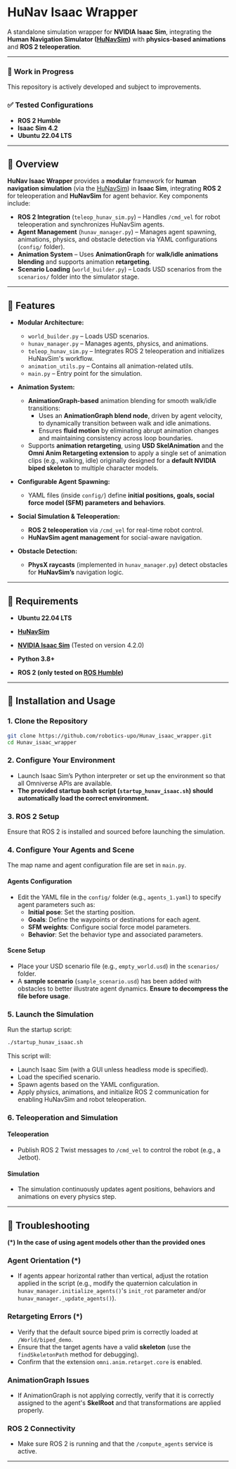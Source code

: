 # **HuNav Isaac Wrapper**  

A standalone simulation wrapper for **NVIDIA Isaac Sim**, integrating the **Human Navigation Simulator ([HuNavSim](https://github.com/robotics-upo/hunav_sim))** with **physics-based animations** and **ROS 2 teleoperation**.

---

### 🚧 **Work in Progress**  
This repository is actively developed and subject to improvements.

### ✅ **Tested Configurations**  
- **ROS 2 Humble**  
- **Isaac Sim 4.2**  
- **Ubuntu 22.04 LTS**  

---

## 🔹 **Overview**  
**HuNav Isaac Wrapper** provides a **modular** framework for **human navigation simulation** (via the [HuNavSim](https://github.com/robotics-upo/hunav_sim)) in **Isaac Sim**, integrating **ROS 2** for teleoperation and **HuNavSim** for agent behavior. Key components include:

- **ROS 2 Integration** (`teleop_hunav_sim.py`) – Handles `/cmd_vel` for robot teleoperation and synchronizes HuNavSim agents.  
- **Agent Management** (`hunav_manager.py`) – Manages agent spawning, animations, physics, and obstacle detection via YAML configurations (`config/` folder).  
- **Animation System** – Uses **AnimationGraph** for **walk/idle animations blending** and supports animation **retargeting**.
- **Scenario Loading** (`world_builder.py`) – Loads USD scenarios from the `scenarios/` folder into the simulator stage.

---

## 🔹 **Features**  

- **Modular Architecture:**  
  - `world_builder.py` – Loads USD scenarios.  
  - `hunav_manager.py` – Manages agents, physics, and animations.  
  - `teleop_hunav_sim.py` – Integrates ROS 2 teleoperation and initializes HuNavSim's workflow.
  - `animation_utils.py` – Contains all animation-related utils.
  - `main.py` – Entry point for the simulation.  

- **Animation System:**  
  - **AnimationGraph-based** animation blending for smooth walk/idle transitions:  
    - Uses an **AnimationGraph blend node**, driven by agent velocity, to dynamically transition between walk and idle animations.  
    - Ensures **fluid motion** by eliminating abrupt animation changes and maintaining consistency across loop boundaries.  
  - Supports **animation retargeting**, using **USD SkelAnimation** and the **Omni Anim Retargeting extension** to apply a single set of animation clips (e.g., walking, idle) originally designed for a **default NVIDIA biped skeleton** to multiple character models.  

- **Configurable Agent Spawning:**  
  - YAML files (inside `config/`) define **initial positions, goals, social force model (SFM) parameters and behaviors**.  

- **Social Simulation & Teleoperation:**  
  - **ROS 2 teleoperation** via `/cmd_vel` for real-time robot control.  
  - **HuNavSim agent management** for social-aware navigation.  

- **Obstacle Detection:**  
  - **PhysX raycasts** (implemented in `hunav_manager.py`) detect obstacles for **HuNavSim’s** navigation logic.

---

## 🔹 **Requirements**
- **Ubuntu 22.04 LTS**
- [**HuNavSim**](https://github.com/robotics-upo/hunav_sim)
- [**NVIDIA Isaac Sim**](https://docs.omniverse.nvidia.com/isaacsim/latest/installation/install_workstation.html#) (Tested on version 4.2.0) 

  
- **Python 3.8+**  

- **ROS 2 (**only tested on [ROS Humble](https://docs.ros.org/en/humble/Installation/Ubuntu-Install-Debians.html)**)**  


---

## 🔹 **Installation and Usage**

### 1. Clone the Repository

```bash
git clone https://github.com/robotics-upo/Hunav_isaac_wrapper.git
cd Hunav_isaac_wrapper
```

### 2. Configure Your Environment

- Launch Isaac Sim’s Python interpreter or set up the environment so that all Omniverse APIs are available.
- **The provided startup bash script (`startup_hunav_isaac.sh`) should automatically load the correct environment.**


### 3. ROS 2 Setup

Ensure that ROS 2 is installed and sourced before launching the simulation.

### 4. Configure Your Agents and Scene

The map name and agent configuration file are set in `main.py`. 

#### Agents Configuration
- Edit the YAML file in the `config/` folder (e.g., `agents_1.yaml`) to specify agent parameters such as:
  - **Initial pose**: Set the starting position.
  - **Goals**: Define the waypoints or destinations for each agent.
  - **SFM weights**: Configure social force model parameters.
  - **Behavior**: Set the behavior type and associated parameters.

#### Scene Setup
- Place your USD scenario file (e.g., `empty_world.usd`) in the `scenarios/` folder.
- A **sample scenario** (`sample_scenario.usd`) has been added with obstacles to better illustrate agent dynamics. **Ensure to decompress the file before usage**.

### 5. Launch the Simulation

Run the startup script:

```bash
./startup_hunav_isaac.sh
```

This script will:
- Launch Isaac Sim (with a GUI unless headless mode is specified).
- Load the specified scenario.
- Spawn agents based on the YAML configuration.
- Apply physics, animations, and initialize ROS 2 communication for enabling HuNavSim and robot teleoperation.

### 6. Teleoperation and Simulation

#### Teleoperation
- Publish ROS 2 Twist messages to `/cmd_vel` to control the robot (e.g., a Jetbot).

#### Simulation
- The simulation continuously updates agent positions, behaviors and animations on every physics step.


---

## 🔹 **Troubleshooting**

**(*) In the case of using agent models other than the provided ones**
### Agent Orientation (*)
- If agents appear horizontal rather than vertical, adjust the rotation applied in the script (e.g., modify the quaternion calculation in `hunav_manager.initialize_agents()`'s `init_rot` parameter and/or `hunav_manager._update_agents()`).

### Retargeting Errors (*)
- Verify that the default source biped prim is correctly loaded at `/World/biped_demo`.
- Ensure that the target agents have a valid **skeleton** (use the `findSkeletonPath` method for debugging).
- Confirm that the extension `omni.anim.retarget.core` is enabled.

### AnimationGraph Issues
- If AnimationGraph is not applying correctly, verify that it is correctly assigned to the agent's **SkelRoot** and that transformations are applied properly.

### ROS 2 Connectivity
- Make sure ROS 2 is running and that the `/compute_agents` service is active.

---



